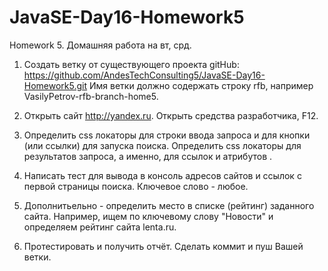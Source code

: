 # JavaSE-Day16-Homework5
Homework 5.
Домашняя работа на вт, срд.

1. Создать ветку от существующего проекта gitHub: https://github.com/AndesTechConsulting5/JavaSE-Day16-Homework5.git
Имя ветки должно содержать строку rfb, например VasilyPetrov-rfb-branch-home5.

2. Открыть сайт http://yandex.ru. 
Открыть средства разработчика, F12.

3. Определить css локаторы для строки ввода запроса и для кнопки (или ссылки) для запуска поиска.
Определить css локаторы для результатов запроса, а именно, для ссылок <a> и атрибутов <href>.

4. Написать тест для вывода в консоль адресов сайтов и ссылок с первой страницы поиска.
Ключевое слово - любое.

5. Дополнитьельно - определить место в списке (рейтинг) заданного сайта.
Например, ищем по ключевому слову "Новости" и определяем рейтинг сайта lenta.ru.

6. Протестировать и получить отчёт.
Сделать коммит и пуш Вашей ветки.
